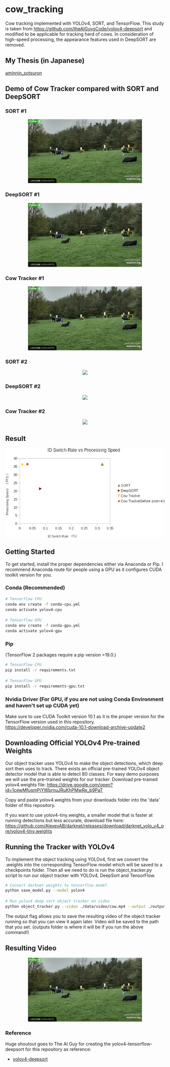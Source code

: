 # cow_tracking

Cow tracking implemented with YOLOv4, SORT, and TensorFlow. This study is taken from https://github.com/theAIGuysCode/yolov4-deepsort and modified to be applicable for tracking herd of cows. In consideration of high-speed processing, the appearance features used in DeepSORT are removed.

## My Thesis (in Japanese)
[aminnin_sotsuron](data/helpers/aminnin_sotsuron.pdf)

## Demo of Cow Tracker compared with SORT and DeepSORT

### SORT #1
<p align="center"><img src="data/helpers/demo_cow_tracker.gif"\></p>

### DeepSORT #1
<p align="center"><img src="data/helpers/demo_cow_tracker.gif"\></p>

### Cow Tracker #1
<p align="center"><img src="data/helpers/demo_cow_tracker.gif"\></p>


### SORT #2
<p align="center"><img src="data/helpers/demo_cow_tracker2.gif"\></p>

### DeepSORT #2
<p align="center"><img src="data/helpers/demo_cow_tracker2.gif"\></p>

### Cow Tracker #2
<p align="center"><img src="data/helpers/demo_cow_tracker2.gif"\></p>

## Result
<p align="center"><img src="data/helpers/result.jpg"\></p>


## Getting Started
To get started, install the proper dependencies either via Anaconda or Pip. I recommend Anaconda route for people using a GPU as it configures CUDA toolkit version for you.

### Conda (Recommended)

```bash
# Tensorflow CPU
conda env create -f conda-cpu.yml
conda activate yolov4-cpu

# Tensorflow GPU
conda env create -f conda-gpu.yml
conda activate yolov4-gpu
```

### Pip
(TensorFlow 2 packages require a pip version >19.0.)
```bash
# TensorFlow CPU
pip install -r requirements.txt

# TensorFlow GPU
pip install -r requirements-gpu.txt
```
### Nvidia Driver (For GPU, if you are not using Conda Environment and haven't set up CUDA yet)
Make sure to use CUDA Toolkit version 10.1 as it is the proper version for the TensorFlow version used in this repository.
https://developer.nvidia.com/cuda-10.1-download-archive-update2

## Downloading Official YOLOv4 Pre-trained Weights
Our object tracker uses YOLOv4 to make the object detections, which deep sort then uses to track. There exists an official pre-trained YOLOv4 object detector model that is able to detect 80 classes. For easy demo purposes we will use the pre-trained weights for our tracker.
Download pre-trained yolov4.weights file: https://drive.google.com/open?id=1cewMfusmPjYWbrnuJRuKhPMwRe_b9PaT

Copy and paste yolov4.weights from your downloads folder into the 'data' folder of this repository.

If you want to use yolov4-tiny.weights, a smaller model that is faster at running detections but less accurate, download file here: https://github.com/AlexeyAB/darknet/releases/download/darknet_yolo_v4_pre/yolov4-tiny.weights

## Running the Tracker with YOLOv4
To implement the object tracking using YOLOv4, first we convert the .weights into the corresponding TensorFlow model which will be saved to a checkpoints folder. Then all we need to do is run the object_tracker.py script to run our object tracker with YOLOv4, DeepSort and TensorFlow.
```bash
# Convert darknet weights to tensorflow model
python save_model.py --model yolov4 

# Run yolov4 deep sort object tracker on video
python object_tracker.py --video ./data/video/cow.mp4 --output ./outputs/cow_tracking.mp4 --model yolov4


```
The output flag allows you to save the resulting video of the object tracker running so that you can view it again later. Video will be saved to the path that you set. (outputs folder is where it will be if you run the above command!)



## Resulting Video

<p align="center"><img src="data/helpers/demo_cow_tracker.gif"\></p>


### Reference  

   Huge shoutout goes to The AI Guy for creating the yolov4-tensorflow-deepsort for this repository as reference:
  * [yolov4-deepsort](https://github.com/theAIGuysCode/yolov4-deepsort)
